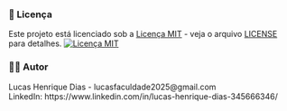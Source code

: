 
<h3>📄 Licença</h3>
<p>Este projeto está licenciado sob a 
<a href="LICENSE" target="_blank">Licença MIT</a> - 
veja o arquivo <a href="LICENSE" target="_blank">LICENSE</a> para detalhes.

<a href="https://opensource.org/licenses/MIT" target="_blank">
  <img src="https://img.shields.io/badge/License-MIT-yellow.svg" alt="Licença MIT">
</a></p>

<h3>👨‍💻 Autor</h3>
<p>Lucas Henrique Dias - lucasfaculdade2025@gmail.com<br> LinkedIn: https://www.linkedin.com/in/lucas-henrique-dias-345666346/</p>
